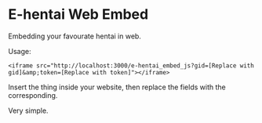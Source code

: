 # E-hentai Web Embed

Embedding your favourate hentai in web. 

Usage: 

```
<iframe src="http://localhost:3000/e-hentai_embed_js?gid=[Replace with gid]&amp;token=[Replace with token]"></iframe>
```

Insert the thing inside your website, then replace the fields with the corresponding. 

Very simple. 